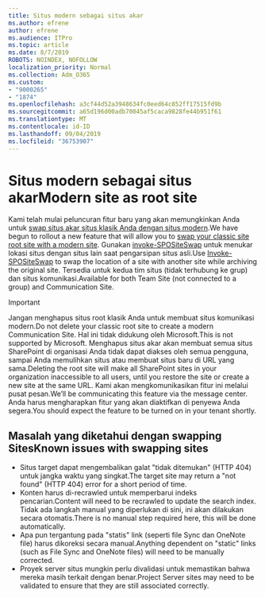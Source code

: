 ```yaml
---
title: Situs modern sebagai situs akar
ms.author: efrene
author: efrene
ms.audience: ITPro
ms.topic: article
ms.date: 8/7/2019
ROBOTS: NOINDEX, NOFOLLOW
localization_priority: Normal
ms.collection: Adm_O365
ms.custom:
- "9000265"
- "1874"
ms.openlocfilehash: a3cf44d52a3948634fc0eed64c852ff17515fd9b
ms.sourcegitcommit: a65d196d00adb70045af5caca9828fe44b951f61
ms.translationtype: MT
ms.contentlocale: id-ID
ms.lasthandoff: 09/04/2019
ms.locfileid: "36753907"
---
```

# <a name="modern-site-as-root-site"></a><span data-ttu-id="ca92c-102">Situs modern sebagai situs akar</span><span class="sxs-lookup"><span data-stu-id="ca92c-102">Modern site as root site</span></span>

<span data-ttu-id="ca92c-103">Kami telah mulai peluncuran fitur baru yang akan memungkinkan Anda untuk [swap situs akar situs klasik Anda dengan situs modern](https://docs.microsoft.com/sharepoint/modern-root-site).</span><span class="sxs-lookup"><span data-stu-id="ca92c-103">We have begun to rollout a new feature that will allow you to [swap your classic site root site with a modern site](https://docs.microsoft.com/sharepoint/modern-root-site).</span></span> <span data-ttu-id="ca92c-104">Gunakan [invoke-SPOSiteSwap](https://docs.microsoft.com/powershell/module/sharepoint-online/invoke-spositeswap?view=sharepoint-ps) untuk menukar lokasi situs dengan situs lain saat pengarsipan situs asli.</span><span class="sxs-lookup"><span data-stu-id="ca92c-104">Use [Invoke-SPOSiteSwap](https://docs.microsoft.com/powershell/module/sharepoint-online/invoke-spositeswap?view=sharepoint-ps) to swap the location of a site with another site while archiving the original site.</span></span> <span data-ttu-id="ca92c-105">Tersedia untuk kedua tim situs (tidak terhubung ke grup) dan situs komunikasi.</span><span class="sxs-lookup"><span data-stu-id="ca92c-105">Available for both Team Site (not connected to a group) and Communication Site.</span></span>

>[!Important]
> <span data-ttu-id="ca92c-106">Jangan menghapus situs root klasik Anda untuk membuat situs komunikasi modern.</span><span class="sxs-lookup"><span data-stu-id="ca92c-106">Do not delete your classic root site to create a modern Communication Site.</span></span> <span data-ttu-id="ca92c-107">Hal ini tidak didukung oleh Microsoft.</span><span class="sxs-lookup"><span data-stu-id="ca92c-107">This is not supported by Microsoft.</span></span> <span data-ttu-id="ca92c-108">Menghapus situs akar akan membuat semua situs SharePoint di organisasi Anda tidak dapat diakses oleh semua pengguna, sampai Anda memulihkan situs atau membuat situs baru di URL yang sama.</span><span class="sxs-lookup"><span data-stu-id="ca92c-108">Deleting the root site will make all SharePoint sites in your organization inaccessible to all users, until you restore the site or create a new site at the same URL.</span></span> <span data-ttu-id="ca92c-109">Kami akan mengkomunikasikan fitur ini melalui pusat pesan.</span><span class="sxs-lookup"><span data-stu-id="ca92c-109">We’ll be communicating this feature via the message center.</span></span> <span data-ttu-id="ca92c-110">Anda harus mengharapkan fitur yang akan diaktifkan di penyewa Anda segera.</span><span class="sxs-lookup"><span data-stu-id="ca92c-110">You should expect the feature to be turned on in your tenant shortly.</span></span>

## <a name="known-issues-with-swapping-sites"></a><span data-ttu-id="ca92c-111">Masalah yang diketahui dengan swapping Sites</span><span class="sxs-lookup"><span data-stu-id="ca92c-111">Known issues with swapping sites</span></span>
- <span data-ttu-id="ca92c-112">Situs target dapat mengembalikan galat "tidak ditemukan" (HTTP 404) untuk jangka waktu yang singkat.</span><span class="sxs-lookup"><span data-stu-id="ca92c-112">The target site may return a "not found" (HTTP 404) error for a short period of time.</span></span>
- <span data-ttu-id="ca92c-113">Konten harus di-recrawled untuk memperbarui indeks pencarian.</span><span class="sxs-lookup"><span data-stu-id="ca92c-113">Content will need to be recrawled to update the search index.</span></span> <span data-ttu-id="ca92c-114">Tidak ada langkah manual yang diperlukan di sini, ini akan dilakukan secara otomatis.</span><span class="sxs-lookup"><span data-stu-id="ca92c-114">There is no manual step required here, this will be done automatically.</span></span>
- <span data-ttu-id="ca92c-115">Apa pun tergantung pada "statis" link (seperti file Sync dan OneNote file) harus dikoreksi secara manual.</span><span class="sxs-lookup"><span data-stu-id="ca92c-115">Anything dependent on "static" links (such as File Sync and OneNote files) will need to be manually corrected.</span></span>
- <span data-ttu-id="ca92c-116">Proyek server situs mungkin perlu divalidasi untuk memastikan bahwa mereka masih terkait dengan benar.</span><span class="sxs-lookup"><span data-stu-id="ca92c-116">Project Server sites may need to be validated to ensure that they are still associated correctly.</span></span> 
